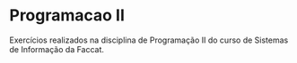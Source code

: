 # Programacao II
Exercícios realizados na disciplina de Programação II do curso de Sistemas de Informação da Faccat.
